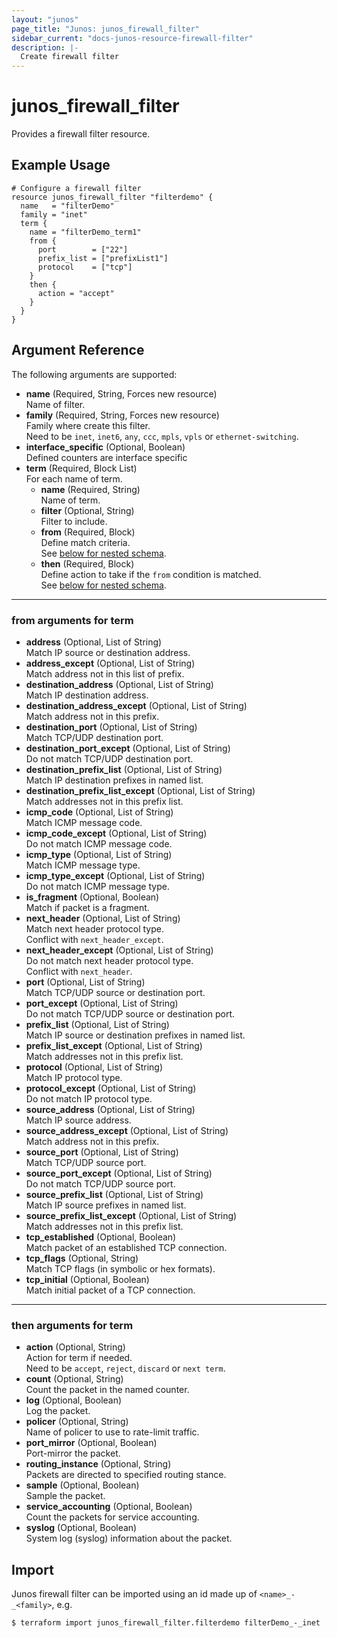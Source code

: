 ```yaml
---
layout: "junos"
page_title: "Junos: junos_firewall_filter"
sidebar_current: "docs-junos-resource-firewall-filter"
description: |-
  Create firewall filter
---
```


# junos_firewall_filter

Provides a firewall filter resource.

## Example Usage

```hcl
# Configure a firewall filter
resource junos_firewall_filter "filterdemo" {
  name   = "filterDemo"
  family = "inet"
  term {
    name = "filterDemo_term1"
    from {
      port        = ["22"]
      prefix_list = ["prefixList1"]
      protocol    = ["tcp"]
    }
    then {
      action = "accept"
    }
  }
}
```

## Argument Reference

The following arguments are supported:

- **name** (Required, String, Forces new resource)  
  Name of filter.
- **family** (Required, String, Forces new resource)  
  Family where create this filter.  
  Need to be `inet`, `inet6`, `any`, `ccc`, `mpls`, `vpls` or `ethernet-switching`.
- **interface_specific** (Optional, Boolean)  
  Defined counters are interface specific
- **term** (Required, Block List)  
  For each name of term.
  - **name** (Required, String)  
    Name of term.
  - **filter** (Optional, String)  
    Filter to include.
  - **from** (Required, Block)  
    Define match criteria.  
    See [below for nested schema](#from-arguments-for-term).
  - **then** (Required, Block)  
    Define action to take if the `from` condition is matched.  
    See [below for nested schema](#then-arguments-for-term).

---

### from arguments for term

- **address** (Optional, List of String)  
  Match IP source or destination address.
- **address_except** (Optional, List of String)  
  Match address not in this list of prefix.
- **destination_address** (Optional, List of String)  
  Match IP destination address.
- **destination_address_except** (Optional, List of String)  
  Match address not in this prefix.
- **destination_port** (Optional, List of String)  
  Match TCP/UDP destination port.
- **destination_port_except** (Optional, List of String)  
  Do not match TCP/UDP destination port.
- **destination_prefix_list** (Optional, List of String)  
  Match IP destination prefixes in named list.
- **destination_prefix_list_except** (Optional, List of String)  
  Match addresses not in this prefix list.
- **icmp_code** (Optional, List of String)  
  Match ICMP message code.
- **icmp_code_except** (Optional, List of String)  
  Do not match ICMP message code.
- **icmp_type** (Optional, List of String)  
  Match ICMP message type.
- **icmp_type_except** (Optional, List of String)  
  Do not match ICMP message type.
- **is_fragment** (Optional, Boolean)  
  Match if packet is a fragment.
- **next_header** (Optional, List of String)  
  Match next header protocol type.  
  Conflict with `next_header_except`.
- **next_header_except** (Optional, List of String)  
  Do not match next header protocol type.  
  Conflict with `next_header`.
- **port** (Optional, List of String)  
  Match TCP/UDP source or destination port.
- **port_except** (Optional, List of String)  
  Do not match TCP/UDP source or destination port.
- **prefix_list** (Optional, List of String)  
  Match IP source or destination prefixes in named list.
- **prefix_list_except** (Optional, List of String)  
  Match addresses not in this prefix list.
- **protocol** (Optional, List of String)  
  Match IP protocol type.
- **protocol_except** (Optional, List of String)  
  Do not match IP protocol type.
- **source_address** (Optional, List of String)  
  Match IP source address.
- **source_address_except** (Optional, List of String)  
  Match address not in this prefix.
- **source_port** (Optional, List of String)  
  Match TCP/UDP source port.
- **source_port_except** (Optional, List of String)  
  Do not match TCP/UDP source port.
- **source_prefix_list** (Optional, List of String)  
  Match IP source prefixes in named list.
- **source_prefix_list_except** (Optional, List of String)  
  Match addresses not in this prefix list.
- **tcp_established** (Optional, Boolean)  
  Match packet of an established TCP connection.
- **tcp_flags** (Optional, String)  
  Match TCP flags (in symbolic or hex formats).
- **tcp_initial** (Optional, Boolean)  
  Match initial packet of a TCP connection.

---

### then arguments for term

- **action** (Optional, String)  
  Action for term if needed.  
  Need to be `accept`, `reject`, `discard` or `next term`.
- **count** (Optional, String)  
  Count the packet in the named counter.
- **log** (Optional, Boolean)  
  Log the packet.
- **policer** (Optional, String)  
  Name of policer to use to rate-limit traffic.
- **port_mirror** (Optional, Boolean)  
  Port-mirror the packet.
- **routing_instance** (Optional, String)  
  Packets are directed to specified routing stance.
- **sample** (Optional, Boolean)  
  Sample the packet.
- **service_accounting** (Optional, Boolean)  
  Count the packets for service accounting.
- **syslog** (Optional, Boolean)  
  System log (syslog) information about the packet.

## Import

Junos firewall filter can be imported using an id made up of `<name>_-_<family>`, e.g.

```shell
$ terraform import junos_firewall_filter.filterdemo filterDemo_-_inet
```

